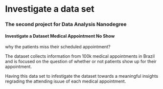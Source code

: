 # Investigate a data set

### The second project for Data Analysis Nanodegree

#### Investigate a Dataset Medical Appointment No Show

why the patients miss their scheduled appointment? <br>

The dataset collects information from 100k medical appointments in Brazil and is focused on the question of whether or not patients show up for their appointment.<br>

Having this data set to infestigate the dataset towards a meaningful insights regrading the attending isuue of each medical appointment. <br>
